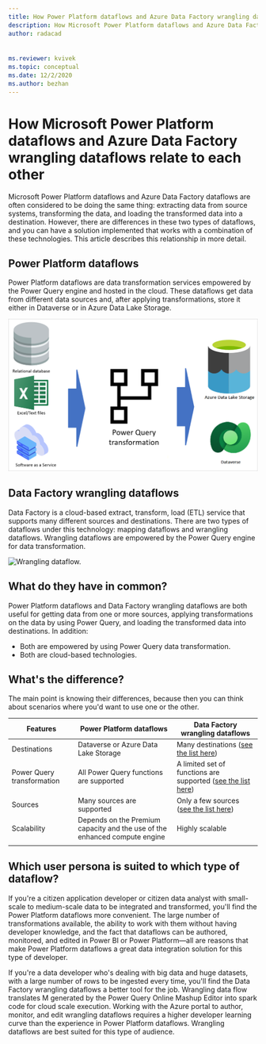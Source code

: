 ```yaml
---
title: How Power Platform dataflows and Azure Data Factory wrangling dataflows relate to each other
description: How Microsoft Power Platform dataflows and Azure Data Factory wrangling dataflows relate to each other.
author: radacad


ms.reviewer: kvivek
ms.topic: conceptual
ms.date: 12/2/2020
ms.author: bezhan
---
```


# How Microsoft Power Platform dataflows and Azure Data Factory wrangling dataflows relate to each other



Microsoft Power Platform dataflows and Azure Data Factory dataflows are often considered to be doing the same thing: extracting data from source systems, transforming the data, and loading the transformed data into a destination. However, there are differences in these two types of dataflows, and you can have a solution implemented that works with a combination of these technologies. This article describes this relationship in more detail.

## Power Platform dataflows

Power Platform dataflows are data transformation services empowered by the Power Query engine and hosted in the cloud. These dataflows get data from different data sources and, after applying transformations, store it either in Dataverse or in Azure Data Lake Storage.

![Power Platform dataflows diagram.](media/dataflows-power-platform-dynamics-365/dataflow-function.png)

## Data Factory wrangling dataflows

Data Factory is a cloud-based extract, transform, load (ETL) service that supports many different sources and destinations. There are two types of dataflows under this technology: mapping dataflows and wrangling dataflows. Wrangling dataflows are empowered by the Power Query engine for data transformation.

![Wrangling dataflow.](/azure/data-factory/media/wrangling-data-flow/tutorial6.png)

## What do they have in common?

Power Platform dataflows and Data Factory wrangling dataflows are both useful for getting data from one or more sources, applying transformations on the data by using Power Query, and loading the transformed data into destinations. In addition:

- Both are empowered by using Power Query data transformation.
- Both are cloud-based technologies.

## What's the difference?

The main point is knowing their differences, because then you can think about scenarios where you'd want to use one or the other.

| Features                   | Power Platform dataflows                                     | Data Factory wrangling dataflows                       |
| -------------------------- | ------------------------------------------------------------ | ------------------------------------------------------------ |
| Destinations               | Dataverse or Azure Data Lake Storage        | Many destinations ([see the list here](https://azure.microsoft.com/blog/new-connectors-available-in-azure-data-factory-v2/)) |
| Power Query transformation | All Power Query functions are supported                      | A limited set of functions are supported ([see the list here](/azure/data-factory/wrangling-functions)) |
| Sources                    | Many sources are supported                                  | Only a few sources ([see the list here](/azure/data-factory/wrangling-overview#supported-sources)) |
| Scalability                | Depends on the Premium capacity and the use of the enhanced compute engine | Highly scalable |
| | |

## Which user persona is suited to which type of dataflow?

If you're a citizen application developer or citizen data analyst with small-scale to medium-scale data to be integrated and transformed, you'll find the Power Platform dataflows more convenient. The large number of transformations available, the ability to work with them without having developer knowledge, and the fact that dataflows can be authored, monitored, and edited in Power BI or Power Platform&mdash;all are reasons that make Power Platform dataflows a great data integration solution for this type of developer.

If you're a data developer who's dealing with big data and huge datasets, with a large number of rows to be ingested every time, you'll find the Data Factory wrangling dataflows a better tool for the job. Wrangling data flow translates M generated by the Power Query Online Mashup Editor into spark code for cloud scale execution. Working with the Azure portal to author, monitor, and edit wrangling dataflows requires a higher developer learning curve than the experience in Power Platform dataflows. Wrangling dataflows are best suited for this type of audience.